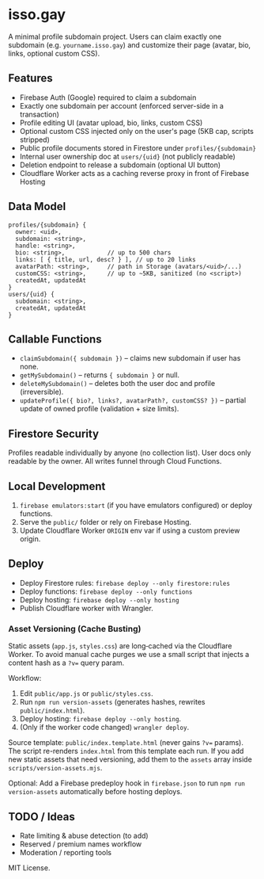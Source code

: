 # isso.gay

A minimal profile subdomain project. Users can claim exactly one subdomain (e.g. `yourname.isso.gay`) and customize their page (avatar, bio, links, optional custom CSS).

## Features

- Firebase Auth (Google) required to claim a subdomain
- Exactly one subdomain per account (enforced server-side in a transaction)
- Profile editing UI (avatar upload, bio, links, custom CSS)
- Optional custom CSS injected only on the user's page (5KB cap, scripts stripped)
- Public profile documents stored in Firestore under `profiles/{subdomain}`
- Internal user ownership doc at `users/{uid}` (not publicly readable)
- Deletion endpoint to release a subdomain (optional UI button)
- Cloudflare Worker acts as a caching reverse proxy in front of Firebase Hosting

## Data Model

```
profiles/{subdomain} {
  owner: <uid>,
  subdomain: <string>,
  handle: <string>,
  bio: <string>,            // up to 500 chars
  links: [ { title, url, desc? } ], // up to 20 links
  avatarPath: <string>,     // path in Storage (avatars/<uid>/...)
  customCSS: <string>,      // up to ~5KB, sanitized (no <script>)
  createdAt, updatedAt
}
users/{uid} {
  subdomain: <string>,
  createdAt, updatedAt
}
```

## Callable Functions

- `claimSubdomain({ subdomain })` – claims new subdomain if user has none.
- `getMySubdomain()` – returns `{ subdomain }` or null.
- `deleteMySubdomain()` – deletes both the user doc and profile (irreversible).
- `updateProfile({ bio?, links?, avatarPath?, customCSS? })` – partial update of owned profile (validation + size limits).

## Firestore Security

Profiles readable individually by anyone (no collection list). User docs only readable by the owner. All writes funnel through Cloud Functions.

## Local Development

1. `firebase emulators:start` (if you have emulators configured) or deploy functions.
2. Serve the `public/` folder or rely on Firebase Hosting.
3. Update Cloudflare Worker `ORIGIN` env var if using a custom preview origin.

## Deploy

- Deploy Firestore rules: `firebase deploy --only firestore:rules`
- Deploy functions: `firebase deploy --only functions`
- Deploy hosting: `firebase deploy --only hosting`
- Publish Cloudflare worker with Wrangler.

### Asset Versioning (Cache Busting)

Static assets (`app.js`, `styles.css`) are long‑cached via the Cloudflare Worker. To avoid manual cache purges we use a small script that injects a content hash as a `?v=` query param.

Workflow:
1. Edit `public/app.js` or `public/styles.css`.
2. Run `npm run version-assets` (generates hashes, rewrites `public/index.html`).
3. Deploy hosting: `firebase deploy --only hosting`.
4. (Only if the worker code changed) `wrangler deploy`.

Source template: `public/index.template.html` (never gains `?v=` params). The script re-renders `index.html` from this template each run. If you add new static assets that need versioning, add them to the `assets` array inside `scripts/version-assets.mjs`.

Optional: Add a Firebase predeploy hook in `firebase.json` to run `npm run version-assets` automatically before hosting deploys.

## TODO / Ideas

- Rate limiting & abuse detection (to add)
- Reserved / premium names workflow
- Moderation / reporting tools

MIT License.
